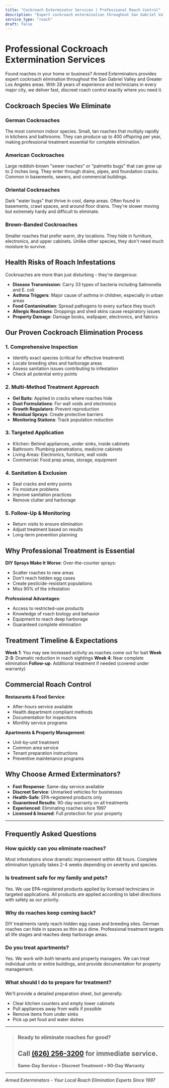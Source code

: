 ```yaml
---
title: "Cockroach Exterminator Services | Professional Roach Control"
description: "Expert cockroach extermination throughout San Gabriel Valley and Greater Los Angeles. Choose your city for fast roach elimination. Health-safe methods. Call (626) 256-3200."
service_type: "roach"
draft: false
---
```


# Professional Cockroach Extermination Services

Found roaches in your home or business? Armed Exterminators provides expert cockroach elimination throughout the San Gabriel Valley and Greater Los Angeles areas. With 28 years of experience and technicians in every major city, we deliver fast, discreet roach control exactly where you need it.

## Cockroach Species We Eliminate

### German Cockroaches
The most common indoor species. Small, tan roaches that multiply rapidly in kitchens and bathrooms. They can produce up to 400 offspring per year, making professional treatment essential for complete elimination.

### American Cockroaches
Large reddish-brown "sewer roaches" or "palmetto bugs" that can grow up to 2 inches long. They enter through drains, pipes, and foundation cracks. Common in basements, sewers, and commercial buildings.

### Oriental Cockroaches
Dark "water bugs" that thrive in cool, damp areas. Often found in basements, crawl spaces, and around floor drains. They're slower moving but extremely hardy and difficult to eliminate.

### Brown-Banded Cockroaches
Smaller roaches that prefer warm, dry locations. They hide in furniture, electronics, and upper cabinets. Unlike other species, they don't need much moisture to survive.

## Health Risks of Roach Infestations

Cockroaches are more than just disturbing - they're dangerous:

- **Disease Transmission**: Carry 33 types of bacteria including Salmonella and E. coli
- **Asthma Triggers**: Major cause of asthma in children, especially in urban areas
- **Food Contamination**: Spread pathogens to every surface they touch
- **Allergic Reactions**: Droppings and shed skins cause respiratory issues
- **Property Damage**: Damage books, wallpaper, electronics, and fabrics

## Our Proven Cockroach Elimination Process

### 1. **Comprehensive Inspection**
- Identify exact species (critical for effective treatment)
- Locate breeding sites and harborage areas
- Assess sanitation issues contributing to infestation
- Check all potential entry points

### 2. **Multi-Method Treatment Approach**
- **Gel Baits**: Applied in cracks where roaches hide
- **Dust Formulations**: For wall voids and electronics
- **Growth Regulators**: Prevent reproduction
- **Residual Sprays**: Create protective barriers
- **Monitoring Stations**: Track population reduction

### 3. **Targeted Application**
- Kitchen: Behind appliances, under sinks, inside cabinets
- Bathroom: Plumbing penetrations, medicine cabinets
- Living Areas: Electronics, furniture, wall voids
- Commercial: Food prep areas, storage, equipment

### 4. **Sanitation & Exclusion**
- Seal cracks and entry points
- Fix moisture problems
- Improve sanitation practices
- Remove clutter and harborage

### 5. **Follow-Up & Monitoring**
- Return visits to ensure elimination
- Adjust treatment based on results
- Long-term prevention planning

## Why Professional Treatment is Essential

**DIY Sprays Make It Worse**: Over-the-counter sprays:
- Scatter roaches to new areas
- Don't reach hidden egg cases
- Create pesticide-resistant populations
- Miss 90% of the infestation

**Professional Advantages**:
- Access to restricted-use products
- Knowledge of roach biology and behavior
- Equipment to reach deep harborage
- Guaranteed complete elimination

## Treatment Timeline & Expectations

**Week 1**: You may see increased activity as roaches come out for bait
**Week 2-3**: Dramatic reduction in roach sightings
**Week 4**: Near complete elimination
**Follow-up**: Additional treatment if needed (covered under warranty)

## Commercial Roach Control

**Restaurants & Food Service**:
- After-hours service available
- Health department compliant methods
- Documentation for inspections
- Monthly service programs

**Apartments & Property Management**:
- Unit-by-unit treatment
- Common area service
- Tenant preparation instructions
- Preventive maintenance programs

## Why Choose Armed Exterminators?

- **Fast Response**: Same-day service available
- **Discreet Service**: Unmarked vehicles for businesses
- **Health-Safe**: EPA-registered products only
- **Guaranteed Results**: 90-day warranty on all treatments
- **Experienced**: Eliminating roaches since 1997
- **Licensed & Insured**: Full protection for your property

---

## Frequently Asked Questions

### How quickly can you eliminate roaches?
Most infestations show dramatic improvement within 48 hours. Complete elimination typically takes 2-4 weeks depending on severity and species.

### Is treatment safe for my family and pets?
Yes. We use EPA-registered products applied by licensed technicians in targeted applications. All products are applied according to label directions with safety as our priority.

### Why do roaches keep coming back?
DIY treatments rarely reach hidden egg cases and breeding sites. German roaches can hide in spaces as thin as a dime. Professional treatment targets all life stages and reaches deep harborage areas.

### Do you treat apartments?
Yes. We work with both tenants and property managers. We can treat individual units or entire buildings, and provide documentation for property management.

### What should I do to prepare for treatment?
We'll provide a detailed preparation sheet, but generally:
- Clear kitchen counters and empty lower cabinets
- Pull appliances away from walls if possible
- Remove items from under sinks
- Pick up pet food and water dishes

---

> ### Ready to eliminate roaches for good?
> ## Call [(626) 256-3200](tel:6262563200) for immediate service.
> **Same-Day Service • Discreet Treatment • 90-Day Warranty**

---

*Armed Exterminators - Your Local Roach Elimination Experts Since 1997*
